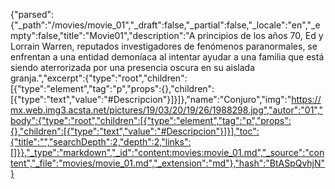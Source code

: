 {"parsed":{"_path":"/movies/movie_01","_draft":false,"_partial":false,"_locale":"en","_empty":false,"title":"Movie01","description":"A principios de los años 70, Ed y Lorrain Warren, reputados investigadores de fenómenos paranormales, se enfrentan a una entidad demoníaca al intentar ayudar a una familia que está siendo aterrorizada por una presencia oscura en su aislada granja.","excerpt":{"type":"root","children":[{"type":"element","tag":"p","props":{},"children":[{"type":"text","value":"#Descripcion"}]}]},"name":"Conjuro","img":"https://mx.web.img3.acsta.net/pictures/19/03/20/19/26/1988298.jpg","autor":"01","body":{"type":"root","children":[{"type":"element","tag":"p","props":{},"children":[{"type":"text","value":"#Descripcion"}]}],"toc":{"title":"","searchDepth":2,"depth":2,"links":[]}},"_type":"markdown","_id":"content:movies:movie_01.md","_source":"content","_file":"movies/movie_01.md","_extension":"md"},"hash":"BtASpQvhjN"}